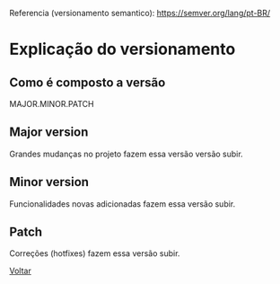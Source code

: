 Referencia (versionamento semantico): https://semver.org/lang/pt-BR/

# Explicação do versionamento

## Como é composto a versão

MAJOR.MINOR.PATCH

## Major version
Grandes mudanças no projeto fazem essa versão versão subir.

## Minor version
Funcionalidades novas adicionadas fazem essa versão subir.

## Patch
Correções (hotfixes) fazem essa versão subir.

[Voltar](README.md) 